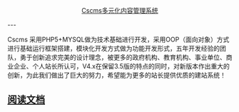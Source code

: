 <p align=center>
  <a href="https://music.chshcms.com">
    Cscms多元化内容管理系统
  </a>
</p>
---

Cscms 采用PHP5+MYSQL做为技术基础进行开发，采用OOP（面向对象）方式进行基础运行框架搭建，模块化开发方式做为功能开发形式，五年开发经验的团队，勇于创新追求完美的设计理念，被更多的政府机构、教育机构、事业单位、商业企业、个人站长所认可，V4.x在保留3.5版的特点的同时，对新版本作出重大的创新，为此我们做出了巨大的努力，希望能为更多的站长提供优质的建站系统！

## [阅读文档](https://music.chshcms.com/doc/cscms_v4/html/index.html)
